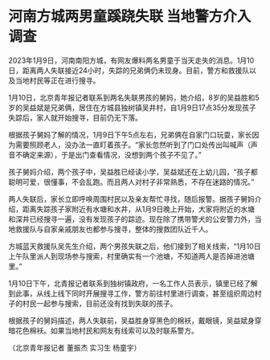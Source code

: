 # 河南方城两男童蹊跷失联 当地警方介入调查

2023年1月9日，河南南阳方城，有网友爆料两名男童于当天走失的消息。1月10日，距离两人失联接近24小时，失踪的兄弟俩仍未现身。目前，警方和救援队以及当地村民等正在进行搜寻。

1月10日，北京青年报记者联系到两名失联男孩的舅妈，她介绍，8岁的吴益胜和5岁的吴益斌是兄弟俩，居住在方城县独树镇吴井村，自1月9日17点35分发现孩子失踪后，家人就开始搜寻，目前仍无下落。

根据孩子舅妈了解的情况，1月9日下午5点左右，兄弟俩在自家门口玩耍，家长因为需要照顾老人，没办法一直盯着孩子。“家长忽然听到了门口处传出叫喊声（声音不确定来源），于是出门查看情况，没想到两个孩子不见了。”

孩子舅妈介绍，两个孩子中，吴益胜已经读小学，吴益斌还在上幼儿园，“孩子都聪明可爱，很懂事，不会乱跑。而且两人对村子非常熟悉，不存在迷路的情况。”

两人失联后，家长立即呼唤周围村民以及亲友帮忙寻找，随后报警。据孩子舅妈介绍，距离失踪孩子家附近有水塘和水井，从1月9日晚上开始，大家将附近的水塘和深井已经搜寻一遍，没有发现孩子的踪迹。现在除了携带警犬的公安警力外，当地救援队与自家亲戚朋友也都参与搜寻，整体的搜救团队近千人。

方城蓝天救援队吴先生介绍，两个男孩失联之后，他们接到了相关线索，“1月10日上午队里派人到现场参与搜索，村里确实有一个池塘，不知道两人是否掉进池塘里。”

1月10日下午，北青报记者联系到独树镇政府，一名工作人员表示，镇里已经了解到此事，从线上线下同时开展搜寻工作，警方前往村里进行调查，甚至组织周边村子的村民一起参与搜索，目前还没有找到失联的孩子。

根据孩子的舅妈描述，两人失联前，吴益胜身穿黑色的棉袄，戴眼镜，吴益斌身穿暗花色棉袄。如果当地村民和网友有线索可以及时联系警方。

（北京青年报记者 董振杰 实习生 杨童宇）

